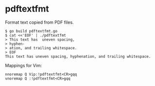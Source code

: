 # pdftextfmt

Format text copied from PDF files.

    $ go build pdftextfmt.go
    $ cat <<'EOF' | ./pdftextfmt
    > This text has  uneven spacing,
    > hyphen-
    > ation, and trailing whitespace.  
    > EOF
    This text has uneven spacing, hyphenation, and trailing whitespace.

Mappings for Vim:

    nnoremap Q Vip:!pdftextfmt<CR>gqq
    vnoremap Q :!pdftextfmt<CR>gqq
